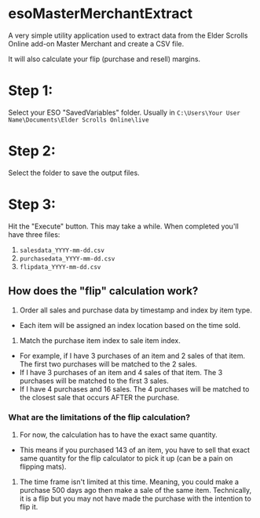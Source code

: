 # esoMasterMerchantExtract
A very simple utility application used to extract data from the Elder Scrolls Online add-on Master Merchant and create a CSV file.

It will also calculate your flip (purchase and resell) margins.
# Step 1:
Select your ESO "SavedVariables" folder. Usually in `C:\Users\Your User Name\Documents\Elder Scrolls Online\live`
# Step 2:
Select the folder to save the output files.
# Step 3:
Hit the "Execute" button.  This may take a while. When completed you'll have three files:
1. `salesdata_YYYY-mm-dd.csv`
1. `purchasedata_YYYY-mm-dd.csv`
1. `flipdata_YYYY-mm-dd.csv`

## How does the "flip" calculation work?
1. Order all sales and purchase data by timestamp and index by item type.
  - Each item will be assigned an index location based on the time sold.
1. Match the purchase item index to sale item index.
  - For example, if I have 3 purchases of an item and 2 sales of that item.  The first two purchases will be matched to the 2 sales.
  - If I have 3 purchases of an item and 4 sales of that item. The 3 purchases will be matched to the first 3 sales.
  - If I have 4 purchases and 16 sales. The 4 purchases will be matched to the closest sale that occurs AFTER the purchase.

### What are the limitations of the flip calculation?
1. For now, the calculation has to have the exact same quantity.
  - This means if you purchased 143 of an item, you have to sell that exact same quantity for the flip calculator to pick it up (can be a pain on flipping mats).
1. The time frame isn't limited at this time.  Meaning, you could make a purchase 500 days ago then make a sale of the same item.  Technically, it is a flip but you may not have made the purchase with the intention to flip it.
